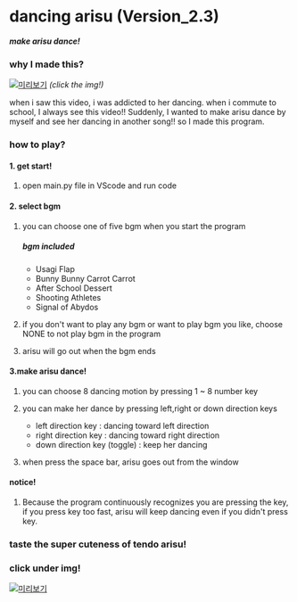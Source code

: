 # dancing arisu (Version_2.3)

**_make arisu dance!_**

### why I made this?

[![미리보기](https://img.youtube.com/vi/T9F1Wk8DQdg/0.jpg)](https://www.youtube.com/watch?v=T9F1Wk8DQdg&t)
_(click the img!)_

when i saw this video, i was addicted to her dancing. when i commute to school, I always see this video!! Suddenly, I wanted to make arisu dance by myself and see her dancing in another song!! so I made this program.

### how to play?

#### 1. get start!

1.  open main.py file in VScode and run code

#### 2. select bgm

1.  you can choose one of five bgm when you start the program

    ##### bgm included

    - Usagi Flap
    - Bunny Bunny Carrot Carrot
    - After School Dessert
    - Shooting Athletes
    - Signal of Abydos

2.  if you don't want to play any bgm or want to play bgm you like, choose NONE to not play bgm in the program

3.  arisu will go out when the bgm ends

#### 3.make arisu dance!

1.  you can choose 8 dancing motion by pressing 1 ~ 8 number key

2.  you can make her dance by pressing left,right or down direction keys

    - left direction key : dancing toward left direction
    - right direction key : dancing toward right direction
    - down direction key (toggle) : keep her dancing

3.  when press the space bar, arisu goes out from the window

#### notice!

1.  Because the program continuously recognizes you are pressing the key, if you press key too fast, arisu will keep dancing even if you didn't press key.

### taste the super cuteness of **tendo arisu!**

### click under img!

[![미리보기](https://img.youtube.com/vi/4t3tLq1GIIE/0.jpg)](https://www.youtube.com/watch?v=4t3tLq1GIIE)
